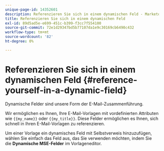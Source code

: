```yaml
---
unique-page-id: 14352601
description: Referenzieren Sie sich in einem dynamischen Feld - Marketo Docs - Produktdokumentation
title: Referenzieren Sie sich in einem dynamischen Feld
exl-id: 89d5ad5e-e699-451c-b399-f3cc7f554100
source-git-commit: 72e1d29347bd5b77107da1e9c30169cb6490c432
workflow-type: tm+mt
source-wordcount: '82'
ht-degree: 0%

---
```


# Referenzieren Sie sich in einem dynamischen Feld {#reference-yourself-in-a-dynamic-field}

Dynamische Felder sind unsere Form der E-Mail-Zusammenführung.

Wir ermöglichen es Ihnen, Ihre E-Mail-Vorlagen mit vordefinierten Attributen wie `{{my_name}}` oder `{{my_title}}`. Diese Felder ermöglichen es Ihnen, sich schnell in Ihren E-Mail-Vorlagen zu referenzieren.

Um einer Vorlage ein dynamisches Feld mit Selbstverweis hinzuzufügen, wählen Sie einfach das Feld aus, das Sie verwenden möchten, indem Sie die **Dynamische MSE-Felder** im Vorlageneditor.
